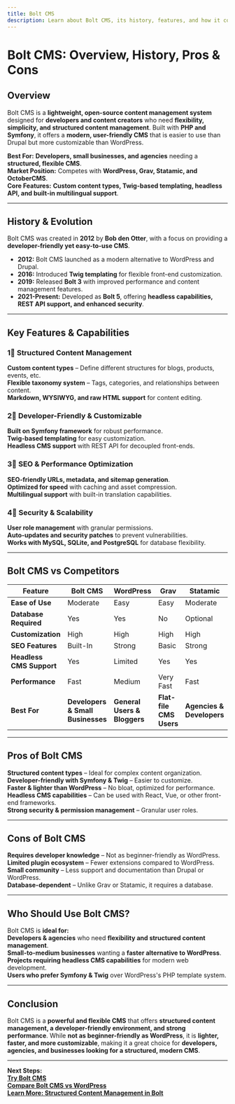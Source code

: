 ```yaml
---
title: Bolt CMS  
description: Learn about Bolt CMS, its history, features, and how it compares to other CMS platforms.  
---
```


# **Bolt CMS: Overview, History, Pros & Cons**  

## **Overview**  
Bolt CMS is a **lightweight, open-source content management system** designed for **developers and content creators** who need **flexibility, simplicity, and structured content management**. Built with **PHP and Symfony**, it offers a **modern, user-friendly CMS** that is easier to use than Drupal but more customizable than WordPress.  

 **Best For:** **Developers, small businesses, and agencies** needing a **structured, flexible CMS**.  
 **Market Position:** Competes with **WordPress, Grav, Statamic, and OctoberCMS**.  
 **Core Features:** **Custom content types, Twig-based templating, headless API, and built-in multilingual support**.  

---

## **History & Evolution**  
Bolt CMS was created in **2012** by **Bob den Otter**, with a focus on providing a **developer-friendly yet easy-to-use CMS**.  

- **2012:** Bolt CMS launched as a modern alternative to WordPress and Drupal.  
- **2016:** Introduced **Twig templating** for flexible front-end customization.  
- **2019:** Released **Bolt 3** with improved performance and content management features.  
- **2021-Present:** Developed as **Bolt 5**, offering **headless capabilities, REST API support, and enhanced security**.  

---

## **Key Features & Capabilities**  

### **1⃣ Structured Content Management**  
 **Custom content types** – Define different structures for blogs, products, events, etc.  
 **Flexible taxonomy system** – Tags, categories, and relationships between content.  
 **Markdown, WYSIWYG, and raw HTML support** for content editing.  

### **2⃣ Developer-Friendly & Customizable**  
 **Built on Symfony framework** for robust performance.  
 **Twig-based templating** for easy customization.  
 **Headless CMS support** with REST API for decoupled front-ends.  

### **3⃣ SEO & Performance Optimization**  
 **SEO-friendly URLs, metadata, and sitemap generation**.  
 **Optimized for speed** with caching and asset compression.  
 **Multilingual support** with built-in translation capabilities.  

### **4⃣ Security & Scalability**  
 **User role management** with granular permissions.  
 **Auto-updates and security patches** to prevent vulnerabilities.  
 **Works with MySQL, SQLite, and PostgreSQL** for database flexibility.  

---

## **Bolt CMS vs Competitors**  

| Feature                  | Bolt CMS | WordPress | Grav      | Statamic | Drupal    |
|--------------------------|---------|-----------|-----------|----------|-----------|
| **Ease of Use**          |  Moderate |  Easy |  Easy |  Moderate |  Complex |
| **Database Required**    |  Yes |  Yes |  No |  Optional |  Yes |
| **Customization**        |  High |  High |  High |  High |  High |
| **SEO Features**         |  Built-In |  Strong |  Basic |  Strong |  Strong |
| **Headless CMS Support** |  Yes |  Limited |  Yes |  Yes |  Yes |
| **Performance**          |  Fast |  Medium |  Very Fast |  Fast |  Medium |
| **Best For**             | **Developers & Small Businesses** | **General Users & Bloggers** | **Flat-file CMS Users** | **Agencies & Developers** | **Enterprise & Government** |

---

## **Pros of Bolt CMS**  
 **Structured content types** – Ideal for complex content organization.  
 **Developer-friendly with Symfony & Twig** – Easier to customize.  
 **Faster & lighter than WordPress** – No bloat, optimized for performance.  
 **Headless CMS capabilities** – Can be used with React, Vue, or other front-end frameworks.  
 **Strong security & permission management** – Granular user roles.  

---

## **Cons of Bolt CMS**  
 **Requires developer knowledge** – Not as beginner-friendly as WordPress.  
 **Limited plugin ecosystem** – Fewer extensions compared to WordPress.  
 **Small community** – Less support and documentation than Drupal or WordPress.  
 **Database-dependent** – Unlike Grav or Statamic, it requires a database.  

---

## **Who Should Use Bolt CMS?**  
Bolt CMS is **ideal for:**  
 **Developers & agencies** who need **flexibility and structured content management**.  
 **Small-to-medium businesses** wanting a **faster alternative to WordPress**.  
 **Projects requiring headless CMS capabilities** for modern web development.  
 **Users who prefer Symfony & Twig** over WordPress's PHP template system.  

---

## **Conclusion**  
Bolt CMS is a **powerful and flexible CMS** that offers **structured content management, a developer-friendly environment, and strong performance**. While **not as beginner-friendly as WordPress**, it is **lighter, faster, and more customizable**, making it a great choice for **developers, agencies, and businesses looking for a structured, modern CMS**.  

---

 **Next Steps:**  
 **[Try Bolt CMS](https://bolt.cm/)**  
 **[Compare Bolt CMS vs WordPress](#)**  
 **[Learn More: Structured Content Management in Bolt](#)**  
